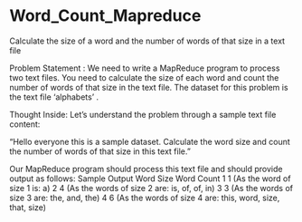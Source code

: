 # Word_Count_Mapreduce
 Calculate the size of a word and the number of words of that size in a text file

Problem Statement :
 We need to write a MapReduce program to process two text files. You need to calculate the size of each word and count the number of
words of that size in the text file.
The dataset for this problem is the text file ‘alphabets’ .

Thought Inside:
Let’s understand the problem through a sample text file content:

“Hello everyone this is a sample dataset. Calculate the word
size and count the number of words of that size in this text
file.”

Our MapReduce program should process this text file and should provide output as follows:
Sample Output
Word Size Word Count
1 1 (As the word of size 1 is: a)
2 4 (As the words of size 2 are: is, of, of, in)
3 3 (As the words of size 3 are: the, and, the)
4 6 (As the words of size 4 are: this, word, size, that, size) 
